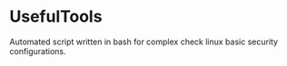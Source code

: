 # UsefulTools
Automated script written in bash for complex check linux basic security configurations.

